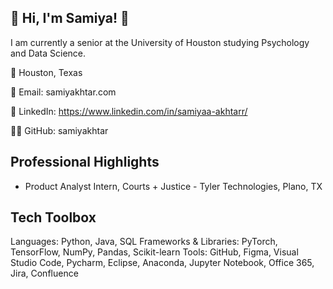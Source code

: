 ## 🌷 Hi, I'm Samiya! 🌷
I am currently a senior at the University of Houston studying Psychology and Data Science.

📍 Houston, Texas

📧 Email: samiyakhtar.com

🔗 LinkedIn: https://www.linkedin.com/in/samiyaa-akhtarr/

👨‍💻 GitHub: samiyakhtar

## Professional Highlights
* Product Analyst Intern, Courts + Justice - Tyler Technologies, Plano, TX 

## Tech Toolbox
Languages: Python, Java, SQL
Frameworks & Libraries: PyTorch, TensorFlow, NumPy, Pandas, Scikit-learn
Tools: GitHub, Figma, Visual Studio Code, Pycharm, Eclipse, Anaconda, Jupyter Notebook, Office 365, Jira, Confluence
